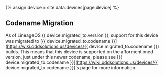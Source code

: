 {% assign device = site.data.devices[page.device] %}

## Codename Migration

As of LineageOS {{ device.migrated_to.version }}, support for this device was migrated to [{{ device.migrated_to.codename }}](https://wiki.oddsolutions.us/devices/{{ device.migrated_to.codename }}) builds. This means that this device is supported on the afformentioned version, just under this newer codename, please see [{{ device.migrated_to.codename }}](https://wiki.oddsolutions.us/devices/{{ device.migrated_to.codename }})'s page for more information.

